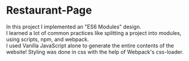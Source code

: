 # Restaurant-Page

In this project I implemented an "ES6 Modules" design.  
I learned a lot of common practices like splitting a project into modules, using scripts, npm, and webpack.  
I used Vanilla JavaScript alone to generate the entire contents of the website! Styling was done in css with the help of Webpack's css-loader.